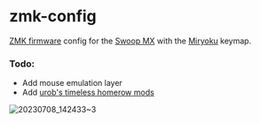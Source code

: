 # zmk-config
[ZMK firmware](https://github.com/zmkfirmware/zmk/) config for the [Swoop MX](https://github.com/jimmerricks/swoop) with the [Miryoku](https://github.com/manna-harbour/miryoku) keymap.

### Todo:
- Add mouse emulation layer
- Add [urob's timeless homerow mods](https://github.com/urob/zmk-config#timeless-homerow-mods)

![20230708_142433~3](https://github.com/snicklepickles/zmk-config/assets/95944530/c672fa21-72d3-48e2-bc9e-026236ef4fc6)
